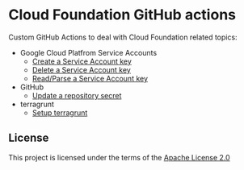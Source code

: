 # Cloud Foundation GitHub actions

Custom GitHub Actions to deal with Cloud Foundation related topics:
* Google Cloud Platfrom Service Accounts
    * [Create a Service Account key](gcp-create-sa-key)
    * [Delete a Service Account key](gcp-delete-sa-key)
    * [Read/Parse a Service Account key](gcp-read-sa-key)
* GitHub
    * [Update a repository secret](gh-update-secret)
* terragrunt
    * [Setup terragrunt](terragrunt-setup)

## License

This project is licensed under the terms of the [Apache License 2.0](LICENSE)